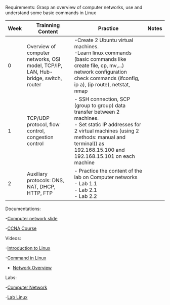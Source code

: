 Requirements: Grasp an overview of computer networks, use and understand some basic commands in Linux

| Week | Trainning Content                                                                 | Practice                                                                                                                                                                                                                  | Notes |
| ---- | --------------------------------------------------------------------------------- | ------------------------------------------------------------------------------------------------------------------------------------------------------------------------------------------------------------------------- | ----- |
| 0    | Overview of computer networks, OSI model, TCP/IP, LAN, Hub-bridge, switch, router | -Create 2 Ubuntu virtual machines.<br>-Learn linux commands (basic commands like create file, cp, mv,...) network configuration check commands (ifconfig, ip a), (ip route), netstat, nmap                                |       |
| 1    | TCP/UDP protocol, flow control, congestion control                                | - SSH connection, SCP (group to group) data transfer between 2 machines.<br>- Set static IP addresses for 2 virtual machines (using 2 methods: manual and terminal)) as 192.168.15.100 and 192.168.15.101 on each machine |       |
| 2    | Auxiliary protocols: DNS, NAT, DHCP, HTTP, FTP                                    | - Practice the content of the lab on Computer networks<br>- Lab 1.1<br>- Lab 2.1<br>- Lab 2.2                                                                                                                             |       |


Documentations:

-[Computer network slide](https://husteduvn-my.sharepoint.com/personal/luan_nt200375_sis_hust_edu_vn/Documents/../../../:f:/g/personal/luan_nt200375_sis_hust_edu_vn/EgmaaenpZhhFqCkxKHXWcKAB7oaxUGGHXOJhmmJv7wwFBw?e=VvP0rF)

-[CCNA Course](https://github.com/luannt0801/CCNA_Course.git)

Videos:

-[Introduction to Linux](https://www.youtube.com/watch?v=IVquJh3DXUA)

-[Command in Linux](https://www.youtube.com/playlist?list=PLS8J_PRPtGffc6egZZjr1dKK6tc4uTb9p)

- [Network Overview](https://www.youtube.com/watch?v=sMHzfigUxz4)

Labs:

-[Computer Network](https://husteduvn-my.sharepoint.com/personal/luan_nt200375_sis_hust_edu_vn/Documents/../../../:f:/g/personal/luan_nt200375_sis_hust_edu_vn/EujgEN_yx2dCq3jELQxrF8MBRjYlvTmzXr7x549mj43ZYw?e=dbXCiq)

-[Lab Linux](https://ecs-network.serv.pacific.edu/ecpe-170/lab/)

